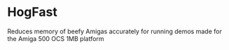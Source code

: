 # HogFast
Reduces memory of beefy Amigas accurately for running demos made for the Amiga 500 OCS 1MB platform
